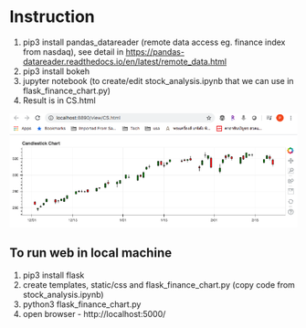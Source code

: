 # Instruction
1. pip3 install pandas_datareader (remote data access eg. finance index from nasdaq), see detail in https://pandas-datareader.readthedocs.io/en/latest/remote_data.html
2. pip3 install bokeh
3. jupyter notebook (to create/edit stock_analysis.ipynb that we can use in flask_finance_chart.py)
4. Result is in CS.html

![Result](https://github.com/ssupattra/python/blob/master/finance-app/finance-graph.png)

## To run web in local machine
1. pip3 install flask
2. create templates, static/css and flask_finance_chart.py (copy code from stock_analysis.ipynb)
3. python3 flask_finance_chart.py
4. open browser - http://localhost:5000/
